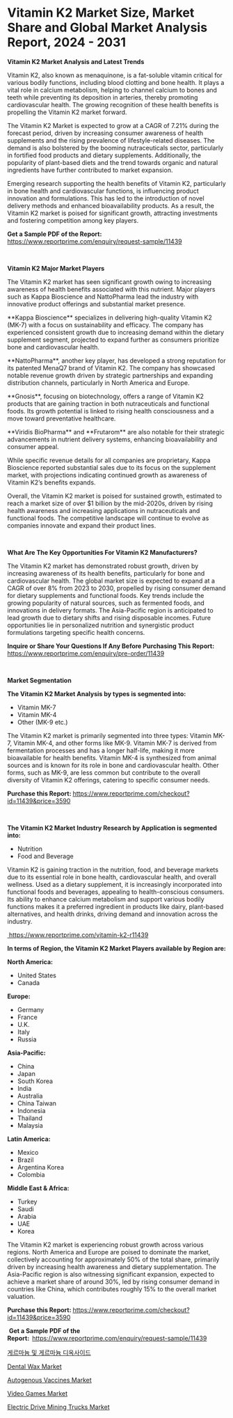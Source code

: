 <p><h1>Vitamin K2 Market Size, Market Share and Global Market Analysis Report, 2024 - 2031</h1></p><p><strong>Vitamin K2 Market Analysis and Latest Trends</strong></p>
<p><p>Vitamin K2, also known as menaquinone, is a fat-soluble vitamin critical for various bodily functions, including blood clotting and bone health. It plays a vital role in calcium metabolism, helping to channel calcium to bones and teeth while preventing its deposition in arteries, thereby promoting cardiovascular health. The growing recognition of these health benefits is propelling the Vitamin K2 market forward.</p><p>The Vitamin K2 Market is expected to grow at a CAGR of 7.21% during the forecast period, driven by increasing consumer awareness of health supplements and the rising prevalence of lifestyle-related diseases. The demand is also bolstered by the booming nutraceuticals sector, particularly in fortified food products and dietary supplements. Additionally, the popularity of plant-based diets and the trend towards organic and natural ingredients have further contributed to market expansion.</p><p>Emerging research supporting the health benefits of Vitamin K2, particularly in bone health and cardiovascular functions, is influencing product innovation and formulations. This has led to the introduction of novel delivery methods and enhanced bioavailability products. As a result, the Vitamin K2 market is poised for significant growth, attracting investments and fostering competition among key players.</p></p>
<p><strong>Get a Sample PDF of the Report:&nbsp;</strong> <a href="https://www.reportprime.com/enquiry/request-sample/11439">https://www.reportprime.com/enquiry/request-sample/11439</a></p>
<p>&nbsp;</p>
<p><strong>Vitamin K2 Major Market Players</strong></p>
<p><p>The Vitamin K2 market has seen significant growth owing to increasing awareness of health benefits associated with this nutrient. Major players such as Kappa Bioscience and NattoPharma lead the industry with innovative product offerings and substantial market presence. </p><p>**Kappa Bioscience** specializes in delivering high-quality Vitamin K2 (MK-7) with a focus on sustainability and efficacy. The company has experienced consistent growth due to increasing demand within the dietary supplement segment, projected to expand further as consumers prioritize bone and cardiovascular health. </p><p>**NattoPharma**, another key player, has developed a strong reputation for its patented MenaQ7 brand of Vitamin K2. The company has showcased notable revenue growth driven by strategic partnerships and expanding distribution channels, particularly in North America and Europe. </p><p>**Gnosis**, focusing on biotechnology, offers a range of Vitamin K2 products that are gaining traction in both nutraceuticals and functional foods. Its growth potential is linked to rising health consciousness and a move toward preventative healthcare.</p><p>**Viridis BioPharma** and **Frutarom** are also notable for their strategic advancements in nutrient delivery systems, enhancing bioavailability and consumer appeal. </p><p>While specific revenue details for all companies are proprietary, Kappa Bioscience reported substantial sales due to its focus on the supplement market, with projections indicating continued growth as awareness of Vitamin K2’s benefits expands. </p><p>Overall, the Vitamin K2 market is poised for sustained growth, estimated to reach a market size of over $1 billion by the mid-2020s, driven by rising health awareness and increasing applications in nutraceuticals and functional foods. The competitive landscape will continue to evolve as companies innovate and expand their product lines.</p></p>
<p>&nbsp;</p>
<p><strong>What Are The Key Opportunities For Vitamin K2 Manufacturers?</strong></p>
<p><p>The Vitamin K2 market has demonstrated robust growth, driven by increasing awareness of its health benefits, particularly for bone and cardiovascular health. The global market size is expected to expand at a CAGR of over 8% from 2023 to 2030, propelled by rising consumer demand for dietary supplements and functional foods. Key trends include the growing popularity of natural sources, such as fermented foods, and innovations in delivery formats. The Asia-Pacific region is anticipated to lead growth due to dietary shifts and rising disposable incomes. Future opportunities lie in personalized nutrition and synergistic product formulations targeting specific health concerns.</p></p>
<p><strong>Inquire or Share Your Questions If Any Before Purchasing This Report:</strong> <a href="https://www.reportprime.com/enquiry/pre-order/11439">https://www.reportprime.com/enquiry/pre-order/11439</a></p>
<p>&nbsp;</p>
<p><strong>Market Segmentation</strong></p>
<p><strong>The Vitamin K2 Market Analysis by types is segmented into:</strong></p>
<p><ul><li>Vitamin MK-7</li><li>Vitamin MK-4</li><li>Other (MK-9 etc.)</li></ul></p>
<p><p>The Vitamin K2 market is primarily segmented into three types: Vitamin MK-7, Vitamin MK-4, and other forms like MK-9. Vitamin MK-7 is derived from fermentation processes and has a longer half-life, making it more bioavailable for health benefits. Vitamin MK-4 is synthesized from animal sources and is known for its role in bone and cardiovascular health. Other forms, such as MK-9, are less common but contribute to the overall diversity of Vitamin K2 offerings, catering to specific consumer needs.</p></p>
<p><strong>Purchase this Report:&nbsp;</strong><a href="https://www.reportprime.com/checkout?id=11439&price=3590">https://www.reportprime.com/checkout?id=11439&price=3590</a></p>
<p>&nbsp;</p>
<p><strong>The Vitamin K2 Market Industry Research by Application is segmented into:</strong></p>
<p><ul><li>Nutrition</li><li>Food and Beverage</li></ul></p>
<p><p>Vitamin K2 is gaining traction in the nutrition, food, and beverage markets due to its essential role in bone health, cardiovascular health, and overall wellness. Used as a dietary supplement, it is increasingly incorporated into functional foods and beverages, appealing to health-conscious consumers. Its ability to enhance calcium metabolism and support various bodily functions makes it a preferred ingredient in products like dairy, plant-based alternatives, and health drinks, driving demand and innovation across the industry.</p></p>
<p><a href="https://www.reportprime.com/vitamin-k2-r11439">&nbsp;https://www.reportprime.com/vitamin-k2-r11439</a></p>
<p><strong>In terms of Region, the Vitamin K2 Market Players available by Region are:</strong></p>
<p>
    <p> <strong> North America: </strong>
        <ul>
            <li>United States</li>
            <li>Canada</li>
        </ul>
        </p> 
    <p> <strong> Europe: </strong>
        <ul>
            <li>Germany</li>
            <li>France</li>
            <li>U.K.</li>
            <li>Italy</li>
            <li>Russia</li>
        </ul>
        </p> 
    <p> <strong> Asia-Pacific: </strong>
        <ul>
            <li>China</li>
            <li>Japan</li>
            <li>South Korea</li>
            <li>India</li>
            <li>Australia</li>
            <li>China Taiwan</li>
            <li>Indonesia</li>
            <li>Thailand</li>
            <li>Malaysia</li>
        </ul>
        </p> 
    <p> <strong> Latin America: </strong>
        <ul>
            <li>Mexico</li>
            <li>Brazil</li>
            <li>Argentina Korea</li>
            <li>Colombia</li>
        </ul>
        </p> 
    <p> <strong> Middle East & Africa: </strong>
        <ul>
            <li>Turkey</li>
            <li>Saudi</li>
            <li>Arabia</li>
            <li>UAE</li>
            <li>Korea</li>
        </ul>
    </p>
    </p>
<p><p>The Vitamin K2 market is experiencing robust growth across various regions. North America and Europe are poised to dominate the market, collectively accounting for approximately 50% of the total share, primarily driven by increasing health awareness and dietary supplementation. The Asia-Pacific region is also witnessing significant expansion, expected to achieve a market share of around 30%, led by rising consumer demand in countries like China, which contributes roughly 15% to the overall market valuation.</p></p>
<p><strong>Purchase this Report: </strong><a href="https://www.reportprime.com/checkout?id=11439&price=3590">https://www.reportprime.com/checkout?id=11439&price=3590</a></p>
<p>&nbsp;<strong>Get a Sample PDF of the Report:&nbsp;&nbsp;</strong><a href="https://www.reportprime.com/enquiry/request-sample/11439">https://www.reportprime.com/enquiry/request-sample/11439</a></p>
<p><strong></strong></p>
<p><p><a href="https://medium.com/@sheldondtickinson9867/%EC%84%B8%EA%B3%84-germanium-and-germanium-dioxide-market-%EC%9D%80-2024%EC%97%90%EC%84%9C-2031%EB%A1%9C-%EC%97%B0%ED%8F%89%EA%B7%A0-%EC%A6%9D%EA%B0%80%EC%9C%A8%EC%9D%84-%EB%B3%B4%EC%9D%BC-%EA%B2%83%EC%9C%BC%EB%A1%9C-%EC%98%88%EC%83%81%EB%90%A9%EB%8B%88%EB%8B%A4-ba21e053ff50">게르마늄 및 게르마늄 디옥사이드</a></p><p><a href="https://github.com/GRUBBSCHARLES/Market-Research-Report-List-1/blob/main/dental-wax-market.md">Dental Wax Market</a></p><p><a href="https://github.com/HaroldWalker405/Market-Research-Report-List-1/blob/main/autogenous-vaccines-market.md">Autogenous Vaccines Market</a></p><p><a href="https://www.linkedin.com/pulse/video-games-market-trends-focusing-insight-forecast-analysis-svaxf?trackingId=yy8OaGXsShu5alixsbL5pA%3D%3D">Video Games Market</a></p><p><a href="https://issuu.com/reportprime-2/docs/electric-drive-mining-trucks-market_b14d99f61e1a06">Electric Drive Mining Trucks Market</a></p></p>